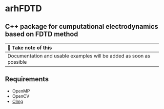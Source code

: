 arhFDTD
=======

## C++ package for cumputational electrodynamics based on FDTD method

|               :memo:  Take note of this                             |
|:--------------------------------------------------------------------|
| Documentation and usable examples will be added as soon as possible |


## Requirements
- OpenMP
- OpenCV
- [CImg](https://github.com/dtschump/CImg)
